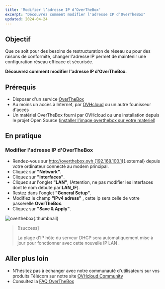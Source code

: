 ```yaml
---
title: 'Modifier l’adresse IP d’OverTheBox'
excerpt: "Découvrez comment modifier l'adresse IP d’OverTheBox"
updated: 2024-04-24
---
```


## Objectif

Que ce soit pour des besoins de restructuration de réseau ou pour des raisons de conformité, changer l'adresse IP permet de maintenir une configuration réseau efficace et sécurisée.

**Découvrez comment modifier l'adresse IP d'OverTheBox.**

## Prérequis

- Disposer d'un service [OverTheBox](https://www.ovhtelecom.fr/overthebox/)
- Au moins un accès à Internet, par [OVHcloud](https://www.ovhtelecom.fr/offre-internet/) ou un autre founisseur d'accès
- Un matériel OverTheBox fourni par OVHcloud ou une installation depuis le projet Open Source ([installer l'image overthebox sur votre materiel](/pages/web_cloud/internet/overthebox/advanced_installer_limage_overthebox_sur_votre_materiel))

## En pratique

### Modifier l'adresse IP d'OverTheBox

- Rendez-vous sur [http://overthebox.ovh (192.168.100.1)](http://overthebox.ovh){.external} depuis votre ordinateur connecté au modem principal.
- Cliquez sur **"Network"**.
- Cliquez sur **"Interfaces"**.
- Cliquez sur l'onglet **"LAN"**, (Attention, ne pas modifier les interfaces dont le nom débute par **LAN_IF**).
- Restez dans l'onglet **"General Setup"**.
- Modifiez le champ **"IPv4 adress"** , cette ip sera celle de votre passerelle **OverTheBox**.
- Cliquez sur **"Save & Apply"**.

![overthebox](images/4375.png){.thumbnail}

> [!success]
>
> La plage d'IP hôte du serveur  DHCP  sera automatiquement mise à jour pour
> fonctionner avec cette nouvelle  IP LAN .
>

## Aller plus loin

- N'hésitez pas à échanger avec notre communauté d'utilisateurs sur vos produits Télécom sur notre site [OVHcloud Community](https://community.ovh.com/c/telecom)
- Consultez la [FAQ OverTheBox](/pages/web_cloud/internet/overthebox/install_faq)